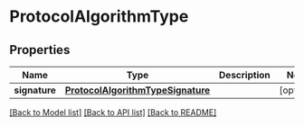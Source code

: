 # ProtocolAlgorithmType

## Properties
Name | Type | Description | Notes
------------ | ------------- | ------------- | -------------
**signature** | [**ProtocolAlgorithmTypeSignature**](ProtocolAlgorithmTypeSignature.md) |  | [optional] 

[[Back to Model list]](../README.md#documentation-for-models) [[Back to API list]](../README.md#documentation-for-api-endpoints) [[Back to README]](../README.md)

